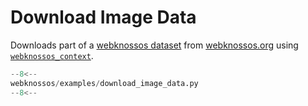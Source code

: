 # Download Image Data

Downloads part of a [webknossos dataset](https://webknossos.org/datasets/scalable_minds/l4dense_motta_et_al_demo/view) from [webknossos.org](https://webknossos.org) using [`webknossos_context`](../../api/webknossos/client/context.md#webknossos.client.webknossos_context).

```python
--8<--
webknossos/examples/download_image_data.py
--8<--
```
